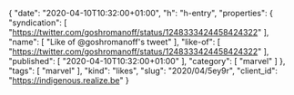 {
  "date": "2020-04-10T10:32:00+01:00",
  "h": "h-entry",
  "properties": {
    "syndication": [
      "https://twitter.com/goshromanoff/status/1248333424458424322"
    ],
    "name": [
      "Like of @goshromanoff's tweet"
    ],
    "like-of": [
      "https://twitter.com/goshromanoff/status/1248333424458424322"
    ],
    "published": [
      "2020-04-10T10:32:00+01:00"
    ],
    "category": [
      "marvel"
    ]
  },
  "tags": [
    "marvel"
  ],
  "kind": "likes",
  "slug": "2020/04/5ey9r",
  "client_id": "https://indigenous.realize.be"
}
